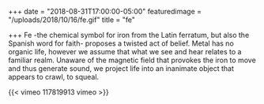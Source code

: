 +++
date = "2018-08-31T17:00:00-05:00"
featuredimage = "/uploads/2018/10/16/fe.gif"
title = "fe"

+++
Fe -the chemical symbol for iron from the Latin ferratum, but also the Spanish word for faith- proposes a twisted act of belief. Metal has no organic life, however we assume that what we see and hear relates to a familiar realm. Unaware of the magnetic field that provokes the iron to move and thus generate sound, we project life into an inanimate object that appears to crawl, to squeal.

{{< vimeo 117819913 vimeo >}}